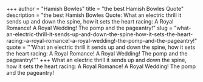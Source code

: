 +++
author = "Hamish Bowles"
title = "the best Hamish Bowles Quote"
description = "the best Hamish Bowles Quote: What an electric thrill it sends up and down the spine, how it sets the heart racing: A Royal Romance! A Royal Wedding! The pomp and the pageantry!"
slug = "what-an-electric-thrill-it-sends-up-and-down-the-spine-how-it-sets-the-heart-racing:-a-royal-romance!-a-royal-wedding!-the-pomp-and-the-pageantry!"
quote = '''What an electric thrill it sends up and down the spine, how it sets the heart racing: A Royal Romance! A Royal Wedding! The pomp and the pageantry!'''
+++
What an electric thrill it sends up and down the spine, how it sets the heart racing: A Royal Romance! A Royal Wedding! The pomp and the pageantry!
